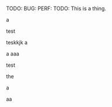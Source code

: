 






TODO:
BUG:
PERF:
TODO: This is a thing.

a 

test


teskkjk
a

a
aaa




test



the


a




aa




